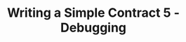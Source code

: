 ---
title: "Writing a Simple Contract 5 - Debugging"
description: "This video is the fifth part to writing a Smart Contract. Follow along step-by-step to learn how to use the debugger tool as you hit a snag and want to figure out the errors in the code."
type: "tutorial"
category: "algorand pyteal course,Smart Contract,PyTeal"
difficulty: "Basic"
summary: "Learn how to use the debugger tool in PyTeal in the fifth of this video series."
file_path: ""
image: "https://assets-global.website-files.com/5e39e095596498a8b9624af1/5ffca6e3e0d8ad9231cc2af6_Portfolio-course---final.png"
link: "https://www.youtube.com/watch?v=Uv23g3uNHWE&list=PLpAdAjL5F75CNnmGbz9Dm_k-z5I6Sv9_x&index=6"
status: "open"
---